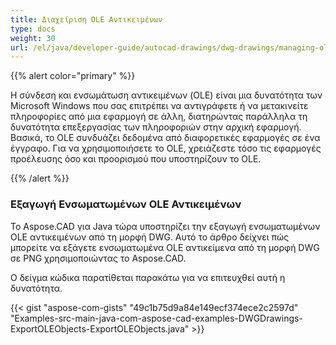 ```yaml
---
title: Διαχείριση OLE Αντικειμένων
type: docs
weight: 30
url: /el/java/developer-guide/autocad-drawings/dwg-drawings/managing-ole-objects/
---
```


{{% alert color="primary" %}} 

Η σύνδεση και ενσωμάτωση αντικειμένων (OLE) είναι μια δυνατότητα των Microsoft Windows που σας επιτρέπει να αντιγράφετε ή να μετακινείτε πληροφορίες από μια εφαρμογή σε άλλη, διατηρώντας παράλληλα τη δυνατότητα επεξεργασίας των πληροφοριών στην αρχική εφαρμογή. Βασικά, το OLE συνδυάζει δεδομένα από διαφορετικές εφαρμογές σε ένα έγγραφο. Για να χρησιμοποιήσετε το OLE, χρειάζεστε τόσο τις εφαρμογές προέλευσης όσο και προορισμού που υποστηρίζουν το OLE.

{{% /alert %}} 
### **Εξαγωγή Ενσωματωμένων OLE Αντικειμένων**
Το Aspose.CAD για Java τώρα υποστηρίζει την εξαγωγή ενσωματωμένων OLE αντικειμένων από τη μορφή DWG. Αυτό το άρθρο δείχνει πώς μπορείτε να εξάγετε ενσωματωμένα OLE αντικείμενα από τη μορφή DWG σε PNG χρησιμοποιώντας το Aspose.CAD.

Ο δείγμα κώδικα παρατίθεται παρακάτω για να επιτευχθεί αυτή η δυνατότητα.

{{< gist "aspose-com-gists" "49c1b75d9a84e149ecf374ece2c2597d" "Examples-src-main-java-com-aspose-cad-examples-DWGDrawings-ExportOLEObjects-ExportOLEObjects.java" >}}
